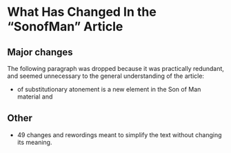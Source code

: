 # What Has Changed In the “SonofMan” Article

## Major changes
The following paragraph was dropped because it was practically redundant, and seemed unnecessary to the general understanding of the article:
- of substitutionary atonement is a new element in the Son of Man material and

## Other
- 49 changes and rewordings meant to simplify the text without changing its meaning.
